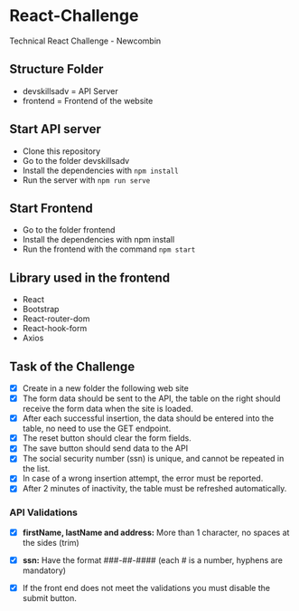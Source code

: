 # React-Challenge
Technical React Challenge - Newcombin

## Structure Folder
* devskillsadv = API Server
* frontend = Frontend of the website

## Start API server
* Clone this repository
* Go to the folder devskillsadv
* Install the dependencies with `npm install`
* Run the server with `npm run serve`

## Start Frontend
* Go to the folder frontend
* Install the dependencies with npm install
* Run the frontend with the command `npm start`

## Library used in the frontend 
* React
* Bootstrap
* React-router-dom
* React-hook-form
* Axios


## Task of the Challenge
- [x] Create in a new folder the following web site
- [x] The form data should be sent to the API, the table on the right should receive the form data when the site is loaded.
- [x] After each successful insertion, the data should be entered into the table, no need to use the GET endpoint.
- [x] The reset button should clear the form fields.
- [x] The save button should send data to the API
- [x] The social security number (ssn) is unique, and cannot be repeated in the list.
- [x] In case of a wrong insertion attempt, the error must be reported.
- [x] After 2 minutes of inactivity, the table must be refreshed automatically.

### API Validations
- [x] **firstName, lastName and address:** More than 1 character, no spaces at the sides (trim)
- [x] **ssn:** Have the format ###-##-#### (each # is a number, hyphens are mandatory)
- [x] If the front end does not meet the validations you must disable the submit button.

